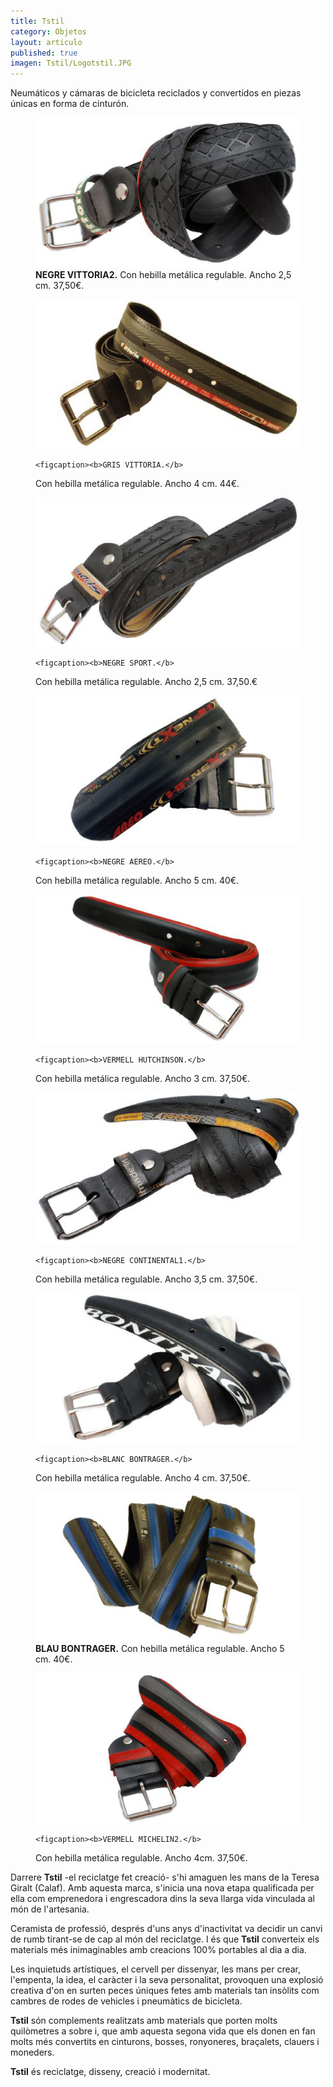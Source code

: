 ```yaml
---
title: Tstil
category: Objetos
layout: articulo
published: true
imagen: Tstil/Logotstil.JPG
---
```

Neumáticos y cámaras de bicicleta reciclados y convertidos en piezas únicas en forma de cinturón.

<div class="figure-group">

<figure>
	<a href="/images/Tstil/NEGRE VITTORIA2.JPG"><img src="/images/Tstil/NEGRE VITTORIA2.JPG" alt="Cinturón Tstil"></a>
	<figcaption><b>NEGRE VITTORIA2.</b>
Con hebilla metálica regulable. Ancho 2,5 cm. 37,50€.</figcaption>
</figure>

<figure>
	<a href="/images/Tstil/GRIS VITTORIA.JPG"><img src="/images/Tstil/GRIS VITTORIA.JPG" alt="Cinturón Tstil"></a>

	<figcaption><b>GRIS VITTORIA.</b> 
Con hebilla metálica regulable. Ancho 4 cm. 44€.</figcaption>
</figure>

<figure>
	<a href="/images/Tstil/NEGRE SPORT.JPG"><img src="/images/Tstil/NEGRE SPORT.JPG" alt="Cinturón Tstil"></a>

	<figcaption><b>NEGRE SPORT.</b> 
Con hebilla metálica regulable. Ancho 2,5 cm. 37,50.€</figcaption>
</figure>

<figure>
	<a href="/images/Tstil/NEGRE AEREO.JPG"><img src="/images/Tstil/NEGRE AEREO.JPG" alt="Cinturón Tstil"></a>

	<figcaption><b>NEGRE AEREO.</b> 
Con hebilla metálica regulable. Ancho 5 cm. 40€.</figcaption>
</figure>

<figure>
	<a href="/images/Tstil/VERMELL HUTCHINSON.JPG"><img src="/images/Tstil/VERMELL HUTCHINSON.JPG" alt="Cinturón Tstil"></a>

	<figcaption><b>VERMELL HUTCHINSON.</b> 
Con hebilla metálica regulable. Ancho 3 cm. 37,50€.</figcaption>
</figure>

<figure>
	<a href="/images/Tstil/NEGRE CONTINENTAL1.JPG"><img src="/images/Tstil/NEGRE CONTINENTAL1.JPG" alt="Cinturón Tstil"></a>

	<figcaption><b>NEGRE CONTINENTAL1.</b> 
Con hebilla metálica regulable. Ancho 3,5 cm. 37,50€.</figcaption>
</figure>

<figure>
	<a href="/images/Tstil/BLANC BONTRAGER.JPG"><img src="/images/Tstil/BLANC BONTRAGER.JPG" alt="Cinturón Tstil"></a>

	<figcaption><b>BLANC BONTRAGER.</b> 
Con hebilla metálica regulable. Ancho 4 cm. 37,50€.</figcaption>
</figure>

<figure>
	<a href="/images/Tstil/BLAU BONTRAGER.JPG"><img src="/images/Tstil/BLAU BONTRAGER.JPG" alt="Cinturón Tstil"></a>
	<figcaption><b>BLAU BONTRAGER.</b> 
Con hebilla metálica regulable. Ancho 5 cm. 40€.</figcaption>
</figure>

<figure>
	<a href="/images/Tstil/VERMELL MICHELIN2.JPG"><img src="/images/Tstil/VERMELL MICHELIN2.JPG" alt="Cinturón Tstil"></a>

	<figcaption><b>VERMELL MICHELIN2.</b> 
Con hebilla metálica regulable. Ancho 4cm. 37,50€.</figcaption>
</figure>

</div>

Darrere **Tstil** -el reciclatge fet creació- s'hi amaguen les mans de la Teresa Giralt (Calaf). Amb aquesta marca, s'inicia una nova etapa qualificada per ella com emprenedora i engrescadora dins la seva llarga vida vinculada al món de l'artesania.

Ceramista de professió, després d'uns anys d'inactivitat va decidir un canvi de rumb tirant-se de cap al món del reciclatge. I és que **Tstil** converteix els materials més inimaginables amb creacions 100% portables al dia a dia.

Les inquietuds artístiques, el cervell per dissenyar, les mans per crear, l'empenta, la idea, el caràcter i la seva personalitat, provoquen una explosió creativa d'on en surten peces úniques fetes amb materials tan insòlits com cambres de rodes de vehicles i pneumàtics de bicicleta.

**Tstil** són complements realitzats amb materials que porten molts quilòmetres a sobre i, que amb aquesta segona vida que els donen en fan molts més convertits en cinturons, bosses, ronyoneres, braçalets, clauers i moneders.

**Tstil** és reciclatge, disseny, creació i modernitat.
